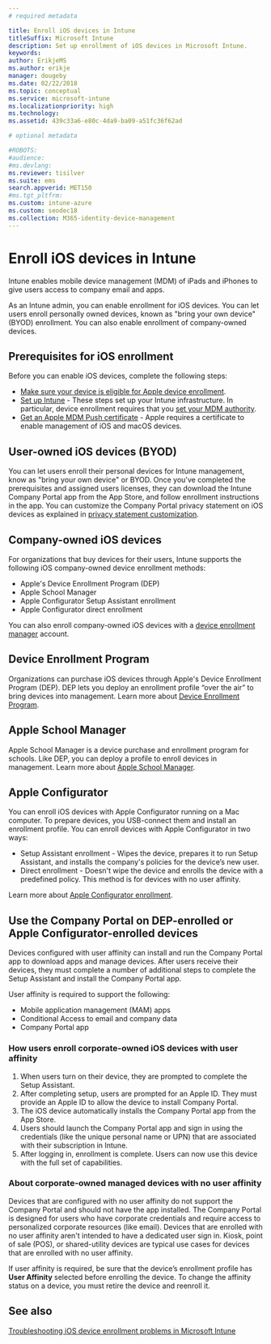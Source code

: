 ```yaml
---
# required metadata

title: Enroll iOS devices in Intune
titleSuffix: Microsoft Intune
description: Set up enrollment of iOS devices in Microsoft Intune.
keywords:
author: ErikjeMS
ms.author: erikje
manager: dougeby
ms.date: 02/22/2018
ms.topic: conceptual
ms.service: microsoft-intune
ms.localizationpriority: high
ms.technology:
ms.assetid: 439c33a6-e80c-4da9-ba09-a51fc36f62ad

# optional metadata

#ROBOTS:
#audience:
#ms.devlang:
ms.reviewer: tisilver
ms.suite: ems
search.appverid: MET150
#ms.tgt_pltfrm:
ms.custom: intune-azure
ms.custom: seodec18
ms.collection: M365-identity-device-management
---
```


# Enroll iOS devices in Intune

Intune enables mobile device management (MDM) of iPads and iPhones to give users access to company email and apps.

As an Intune admin, you can enable enrollment for iOS devices. You can let users enroll personally owned devices, known as "bring your own device" (BYOD) enrollment. You can also enable enrollment of company-owned devices.

## Prerequisites for iOS enrollment

Before you can enable iOS devices, complete the following steps:

- [Make sure your device is eligible for Apple device enrollment](https://support.apple.com/en-us/HT204142#eligibility).
- [Set up Intune](../setup-steps.md) - These steps set up your Intune infrastructure. In particular, device enrollment requires that you [set your MDM authority](../mdm-authority-set.md).
- [Get an Apple MDM Push certificate](apple-mdm-push-certificate-get.md) - Apple requires a certificate to enable management of iOS and macOS devices.

## User-owned iOS devices (BYOD)

You can let users enroll their personal devices for Intune management, know as "bring your own device" or BYOD. Once you've completed the prerequisites and assigned users licenses, they can download the Intune Company Portal app from the App Store, and follow enrollment instructions in the app. You can customize the Company Portal privacy statement on iOS devices as explained in [privacy statement customization](../apps/company-portal-app.md#privacy-statement-customization).

## Company-owned iOS devices

For organizations that buy devices for their users, Intune supports the following iOS company-owned device enrollment methods:

- Apple's Device Enrollment Program (DEP)
- Apple School Manager
- Apple Configurator Setup Assistant enrollment
- Apple Configurator direct enrollment

You can also enroll company-owned iOS devices with a [device enrollment manager](device-enrollment-manager-enroll.md) account.

## Device Enrollment Program

Organizations can purchase iOS devices through Apple's Device Enrollment Program (DEP). DEP lets you deploy an enrollment profile “over the air” to bring devices into management. Learn more about [Device Enrollment Program](device-enrollment-program-enroll-ios.md).

## Apple School Manager

Apple School Manager is a device purchase and enrollment program for schools. Like DEP, you can deploy a profile to enroll devices in management. Learn more about [Apple School Manager](apple-school-manager-set-up-ios.md).

## Apple Configurator

You can enroll iOS devices with Apple Configurator running on a Mac computer. To prepare devices, you USB-connect them and install an enrollment profile. You can enroll devices with Apple Configurator in two ways:

- Setup Assistant enrollment - Wipes the device, prepares it to run Setup Assistant, and installs the company's policies for the device’s new user.
- Direct enrollment - Doesn't wipe the device and enrolls the device with a predefined policy. This method is for devices with no user affinity.

Learn more about [Apple Configurator enrollment](apple-configurator-enroll-ios.md).

## Use the Company Portal on DEP-enrolled or Apple Configurator-enrolled devices

Devices configured with user affinity can install and run the Company Portal app to download apps and manage devices. After users receive their devices, they must complete a number of additional steps to complete the Setup Assistant and install the Company Portal app.

User affinity is required to support the following:

- Mobile application management (MAM) apps
- Conditional Access to email and company data
- Company Portal app

### How users enroll corporate-owned iOS devices with user affinity

1. When users turn on their device, they are prompted to complete the Setup Assistant.
2. After completing setup, users are prompted for an Apple ID. They must provide an Apple ID to allow the device to install Company Portal.
3. The iOS device automatically installs the Company Portal app from the App Store.
4. Users should launch the Company Portal app and sign in using the credentials (like the unique personal name or UPN) that are associated with their subscription in Intune.
5. After logging in, enrollment is complete. Users can now use this device with the full set of capabilities.

### About corporate-owned managed devices with no user affinity

Devices that are configured with no user affinity do not support the Company Portal and should not have the app installed. The Company Portal is designed for users who have corporate credentials and require access to personalized corporate resources (like email). Devices that are enrolled with no user affinity aren't intended to have a dedicated user sign in. Kiosk, point of sale (POS), or shared-utility devices are typical use cases for devices that are enrolled with no user affinity.

If user affinity is required, be sure that the device’s enrollment profile has **User Affinity** selected before enrolling the device. To change the affinity status on a device, you must retire the device and reenroll it.

## See also

[Troubleshooting iOS device enrollment problems in Microsoft Intune](https://support.microsoft.com/help/4039809)
